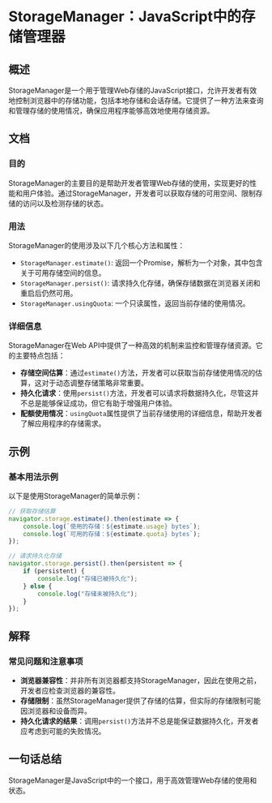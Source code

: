 <!--
Meta Description: # StorageManager：JavaScript中的存储管理器 ## 概述 StorageManager是一个用于管理Web存储的JavaScript接口，允许开发者有效地控制浏览器中的存储功能，包括本地存储和会话存储。它提供了一种方法来查询和管理存储的使用情况，确保应用程序能够高效地使用存储...
Meta Keywords: estimate, storagemanager, persist, console, log
-->

# StorageManager：JavaScript中的存储管理器

## 概述
StorageManager是一个用于管理Web存储的JavaScript接口，允许开发者有效地控制浏览器中的存储功能，包括本地存储和会话存储。它提供了一种方法来查询和管理存储的使用情况，确保应用程序能够高效地使用存储资源。

## 文档
### 目的
StorageManager的主要目的是帮助开发者管理Web存储的使用，实现更好的性能和用户体验。通过StorageManager，开发者可以获取存储的可用空间、限制存储的访问以及检测存储的状态。

### 用法
StorageManager的使用涉及以下几个核心方法和属性：

- `StorageManager.estimate()`: 返回一个Promise，解析为一个对象，其中包含关于可用存储空间的信息。
- `StorageManager.persist()`: 请求持久化存储，确保存储数据在浏览器关闭和重启后仍然可用。
- `StorageManager.usingQuota`: 一个只读属性，返回当前存储的使用情况。

### 详细信息
StorageManager在Web API中提供了一种高效的机制来监控和管理存储资源。它的主要特点包括：

- **存储空间估算**：通过`estimate()`方法，开发者可以获取当前存储使用情况的估算，这对于动态调整存储策略非常重要。
- **持久化请求**：使用`persist()`方法，开发者可以请求将数据持久化，尽管这并不总是能够保证成功，但它有助于增强用户体验。
- **配额使用情况**：`usingQuota`属性提供了当前存储使用的详细信息，帮助开发者了解应用程序的存储需求。

## 示例
### 基本用法示例
以下是使用StorageManager的简单示例：

```javascript
// 获取存储估算
navigator.storage.estimate().then(estimate => {
    console.log(`使用的存储：${estimate.usage} bytes`);
    console.log(`可用的存储：${estimate.quota} bytes`);
});

// 请求持久化存储
navigator.storage.persist().then(persistent => {
    if (persistent) {
        console.log("存储已被持久化");
    } else {
        console.log("存储未被持久化");
    }
});
```

## 解释
### 常见问题和注意事项
- **浏览器兼容性**：并非所有浏览器都支持StorageManager，因此在使用之前，开发者应检查浏览器的兼容性。
- **存储限制**：虽然StorageManager提供了存储的估算，但实际的存储限制可能因浏览器和设备而异。
- **持久化请求的结果**：调用`persist()`方法并不总是能保证数据持久化，开发者应考虑到可能的失败情况。

## 一句话总结
StorageManager是JavaScript中的一个接口，用于高效管理Web存储的使用和状态。